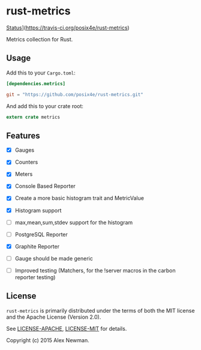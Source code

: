 # rust-metrics
[Status](https://travis-ci.org/posix4e/rust-metrics.svg?branch=master)](https://travis-ci.org/posix4e/rust-metrics)

Metrics collection for Rust.

## Usage

Add this to your `Cargo.toml`:

```toml
[dependencies.metrics]

git = "https://github.com/posix4e/rust-metrics.git"
```

And add this to your crate root:

```rust
extern crate metrics
```

## Features

- [x] Gauges
- [x] Counters
- [x] Meters
- [x] Console Based Reporter
- [x] Create a more basic histogram trait and MetricValue
- [x] Histogram support
- [ ] max,mean,sum,stdev support for the histogram
- [ ] PostgreSQL Reporter
- [x] Graphite Reporter
- [ ] Gauge should be made generic
- [ ] Improved testing (Matchers, for the !server macros in the carbon reporter testing)


## License

`rust-metrics` is primarily distributed under the terms of both the MIT license and the
Apache License (Version 2.0).

See [LICENSE-APACHE](LICENSE-APACHE), [LICENSE-MIT](LICENSE-MIT) for details.

Copyright (c) 2015 Alex Newman.
